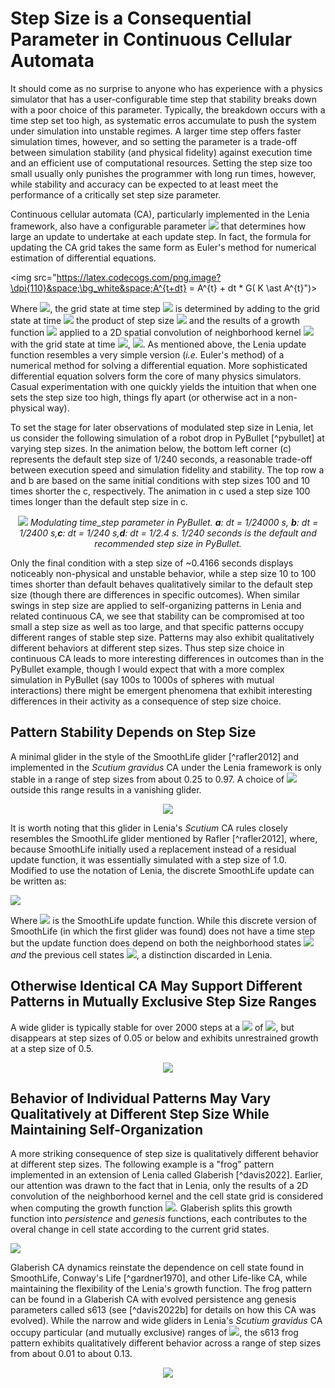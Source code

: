 
# Step Size is a Consequential Parameter in Continuous Cellular Automata

It should come as no surprise to anyone who has experience with a physics simulator that has a user-configurable time step that stability breaks down with a poor choice of this parameter. Typically, the breakdown occurs with a time step set too high, as systematic erros accumulate to push the system under simulation into unstable regimes. A larger time step offers faster simulation times, however, and so setting the parameter is a trade-off between simulation stability (and physical fidelity) against execution time and an efficient use of computational resources. Setting the step size too small usually only punishes the programmer with long run times, however, while stability and accuracy can be expected to at least meet the performance of a critically set step size parameter.

Continuous cellular automata (CA), particularly implemented in the Lenia framework, also have a configurable parameter <img src="https://latex.codecogs.com/png.image?\dpi{110}&space;\bg_white&space;dt"> that determines how large an update to undertake at each update step. In fact, the formula for updating the CA grid takes the same form as Euler's method for numerical estimation of differential equations. 

<img src="https://latex.codecogs.com/png.image?\dpi{110}&space;\bg_white&space;A^{t+dt} = A^{t} + dt * G( K \ast A^{t}")> 

Where <img src="https://latex.codecogs.com/png.image?\dpi{110}&space;\bg_white&space;A^{t+dt}">, the grid state at time step <img src="https://latex.codecogs.com/png.image?\dpi{110}&space;\bg_white&space;t+dt"> is determined by adding to the grid state at time <img src="https://latex.codecogs.com/png.image?\dpi{110}&space;\bg_white&space;t"> the product of step size <img src="https://latex.codecogs.com/png.image?\dpi{110}&space;\bg_white&space;dt"> and the results of a growth function <img src="https://latex.codecogs.com/png.image?\dpi{110}&space;\bg_white&space;G"> applied to a 2D spatial convolution of neighborhood kernel <img src="https://latex.codecogs.com/png.image?\dpi{110}&space;\bg_white&space;K"> with the grid state at time <img src="https://latex.codecogs.com/png.image?\dpi{110}&space;\bg_white&space;t">, <img src="https://latex.codecogs.com/png.image?\dpi{110}&space;\bg_white&space;A^{t}">. As mentioned above, the Lenia update function resembles a very simple version (_i.e._ Euler's method) of a numerical method for solving a differential equation. More sophisticated differential equation solvers form the core of many physics simulators. Casual experimentation with one quickly yields the intuition that when one sets the step size too high, things fly apart (or otherwise act in a non-physical way). 

To set the stage for later observations of modulated step size in Lenia, let us consider the following simulation of a robot drop in PyBullet [^pybullet] at varying step sizes. In the animation below, the bottom left corner (c) represents the default step size of 1/240 seconds, a reasonable trade-off between execution speed and simulation fidelity and stability. The top row a and b are based on the same initial conditions with step sizes 100 and 10 times shorter the c, respectively. The animation in c used a step size 100 times longer than the default step size in c. 


<p align="center">
<img src="https://raw.githubusercontent.com/riveSunder/yuca/gecco_2022_pages/assets/pybullet_step_size/single_scutium.gif">
<em>Modulating time_step parameter in PyBullet. <strong>a</strong>: dt = 1/24000 s, <strong>b</strong>: dt = 1/2400 s,<strong>c</strong>: dt = 1/240 s,<strong>d</strong>: dt = 1/2.4 s. 1/240 seconds is the default and recommended step size in PyBullet. </em>
</p>

Only the final condition with a step size of ~0.4166 seconds displays noticeably non-physical and unstable behavior, while a step size 10 to 100 times shorter than default behaves qualitatively similar to the default step size (though there are differences in specific outcomes). When similar swings in step size are applied to self-organizing patterns in Lenia and related continuous CA, we see that stability can be compromised at too small a step size as well as too large, and that specific patterns occupy different ranges of stable step size. Patterns may also exhibit qualitatively different behaviors at different step sizes. Thus step size choice in continuous CA leads to more interesting differences in outcomes than in the PyBullet example, though I would expect that with a more complex simulation in PyBullet (say 100s to 1000s of spheres with mutual interactions) there might be emergent phenomena that exhibit interesting differences in their activity as a consequence of step size choice. 

## Pattern Stability Depends on Step Size


A minimal glider in the style of the SmoothLife glider [^rafler2012] and implemented in the _Scutium gravidus_ CA under the Lenia framework is only stable in a range of step sizes from about 0.25 to 0.97. A choice of <img src="https://latex.codecogs.com/png.image?\dpi{110}&space;\bg_white&space;dt"> outside this range results in a vanishing glider. 

<p align="center">
<img src="https://raw.githubusercontent.com/riveSunder/yuca/gecco_2022_pages/assets/consequential_step_size/single_scutium.gif">
</p>

It is worth noting that this glider in Lenia's _Scutium_ CA rules closely resembles the SmoothLife glider mentioned by Rafler [^rafler2012], where, because SmoothLife initially used a replacement instead of a residual update function, it was essentially simulated with a step size of 1.0. Modified to use the notation of Lenia, the discrete SmoothLife update can be written as: 

<img src="https://latex.codecogs.com/png.image?\dpi{110}&space;\bg_white&space;A^{t+1} = s(K \ast A^t, A^t)">

Where <img src="https://latex.codecogs.com/png.image?\dpi{110}&space;\bg_white&space;s(\cdot)"> is the SmoothLife update function. While this discrete version of SmoothLife (in which the first glider was found) does not have a time step but the update function does depend on both the neighborhood states <img src="https://latex.codecogs.com/png.image?\dpi{110}&space;\bg_white&space;K \ast A^t"> _and_ the previous cell states <img src="https://latex.codecogs.com/png.image?\dpi{110}&space;\bg_white&space;A^t">, a distinction discarded in Lenia. 

## Otherwise Identical CA May Support Different Patterns in Mutually Exclusive Step Size Ranges

A wide glider is typically stable for over 2000 steps at a <img src="https://latex.codecogs.com/png.image?\dpi{110}&space;\bg_white&space;dt"> of <img src="https://latex.codecogs.com/png.image?\dpi{110}&space;\bg_white&space;0.1">, but disappears at step sizes of 0.05 or below and exhibits unrestrained growth at a step size of 0.5.

<p align="center">
<img src="https://raw.githubusercontent.com/riveSunder/yuca/gecco_2022_pages/assets/consequential_step_size/superwide_scutium.gif">
</p>

## Behavior of Individual Patterns May Vary Qualitatively at Different Step Size While Maintaining Self-Organization

A more striking consequence of step size is qualitatively different behavior at different step sizes. The following example is a "frog" pattern implemented in an extension of Lenia called Glaberish [^davis2022]. Earlier, our attention was drawn to the fact that in Lenia, only the results of a 2D convolution of the neighborhood kernel and the cell state grid is considered when computing the growth function <img src="https://latex.codecogs.com/png.image?\dpi{110}&space;\bg_white&space;G">. Glaberish splits this growth function into _persistence_ and _genesis_ functions, each contributes to the overal change in cell state according to the current grid states.  

<img src="https://latex.codecogs.com/png.image?\dpi{110}&space;\bg_white&space;A^{t+dt} = A^{t} + dt \left[ (1-m)G_{gen}(K \ast A^t) + m P(K \ast A^t) \right]">

Glaberish CA dynamics reinstate the dependence on cell state found in SmoothLife, Conway's Life [^gardner1970], and other Life-like CA, while maintaining the flexibility of the Lenia's growth function. The frog pattern can be found in a Glaberish CA with evolved persistence ang genesis parameters called s613 (see [^davis2022b] for details on how this CA was evolved). While the narrow and wide gliders in Lenia's _Scutium gravidus_ CA occupy particular (and mutually exclusive) ranges of <img src="https://latex.codecogs.com/png.image?\dpi{110}&space;\bg_white&space;dt">, the s613 frog pattern exhibits qualitatively different behavior across a range of step sizes from about 0.01 to about 0.13.  

<p align="center">
<img src="https://raw.githubusercontent.com/riveSunder/yuca/gecco_2022_pages/assets/consequential_step_size/supplemental_item_1_step_size_behavior.gif">
</p>


